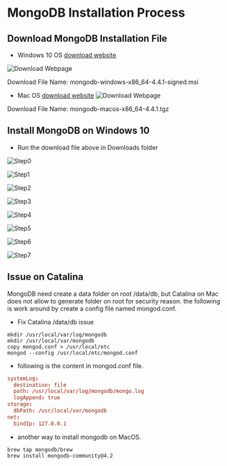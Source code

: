 # MongoDB Installation Process

## Download MongoDB Installation File
* Windows 10 OS
[download website](https://www.mongodb.com/try/download/community?tck=docs_server)

![Download Webpage](images/DownloadWebPage.png)

Download File Name: mongodb-windows-x86_64-4.4.1-signed.msi

* Mac OS
[download website](https://www.mongodb.com/try/download/community)
![Download Webpage](images/DownloadPage4Mac.png)

Download File Name: mongodb-macos-x86_64-4.4.1.tgz

## Install MongoDB on Windows 10
* Run the download file above in Downloads folder

![Step0](images/mongodb0.png)

![Step1](images/mongodb1.png)

![Step2](images/mongodb2.png)

![Step3](images/mongodb3.png)

![Step4](images/mongodb4.png)

![Step5](images/mongodb5.png)

![Step6](images/mongodb6.png)

![Step7](images/mongodb7.png)

## Issue on Catalina 
MongoDB need create a data folder on root /data/db, but Catalina on Mac does not allow to generate folder on root for security reason.
the following is work around by create a config file named mongod.conf.

* Fix Catalina /data/db issue
```
mkdir /usr/local/var/log/mongodb
mkdir /usr/local/var/mongodb
copy mongod.conf > /usr/local/etc
mongod --config /usr/local/etc/mongod.conf
```

* following is the content in mongod.conf file.
```conf
systemLog:
  destination: file
  path: /usr/local/var/log/mongodb/mongo.log
  logAppend: true
storage:
  dbPath: /usr/local/var/mongodb
net:
  bindIp: 127.0.0.1
```

* another way to install mongodb on MacOS.

```
brew tap mongodb/brew
brew install mongodb-community@4.2
```
